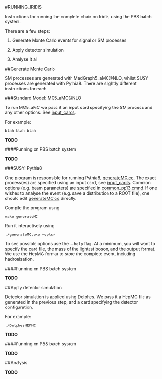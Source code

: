#RUNNING_IRIDIS

Instructions for running the complete chain on Iridis, using the PBS batch system.

There are a few steps:

1) Generate Monte Carlo events for signal or SM processes

2) Apply detector simulation

3) Analyse it all

##Generate Monte Carlo

SM processes are generated with MadGraph5_aMC@NLO, whilst SUSY processes are generated with Pythia8. There are slightly different instructions for each.

###Standard Model: MG5_aMC@NLO

To run MG5_aMC we pass it an input card specifying the SM process and any other options. See [input_cards](MG5_aMC/input_cards).

For example:

```
blah blah blah
```

**TODO**

####Running on PBS batch system

**TODO**

###SUSY: Pythia8

One program is responsible for running Pythia8, [generateMC.cc](Pythia/generateMC.cc). The exact process(es) are specified using an input card, see [input_cards](Pythia/input_cards). Common options (e.g. beam parameters) are specified in [common_pp13.cmnd](Pythia/input_cards/common_pp13.cmnd). If one wishes to analyse the event (e.g. save a distribution to a ROOT file), one should edit [generateMC.cc](Pythia/generateMC.cc) directly.

Compile the program using

```
make generateMC
```

Run it interactively using

```
./generateMC.exe <opts>
```

To see possible options use the `--help` flag. At a minimum, you will want to specify the card file, the mass of the lightest boson, and the output format. We use the HepMC format to store the complete event, including hadronisation.

####Running on PBS batch system

**TODO**

##Apply detector simulation

Detector simulation is applied using Delphes. We pass it a HepMC file as generated in the previous step, and a card specifying the detector configuration.

For example:

```
./DelphesHEPMC
```

**TODO**

####Running on PBS batch system

**TODO**

##Analysis

**TODO**